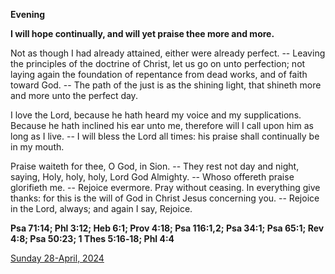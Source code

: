 **Evening**

**I will hope continually, and will yet praise thee more and more.**
 
Not as though I had already attained, either were already perfect. -- Leaving the principles of the doctrine of Christ, let us go on unto perfection; not laying again the foundation of repentance from dead works, and of faith toward God. -- The path of the just is as the shining light, that shineth more and more unto the perfect day.
 
I love the Lord, because he hath heard my voice and my supplications. Because he hath inclined his ear unto me, therefore will I call upon him as long as I live. -- I will bless the Lord all times: his praise shall continually be in my mouth.
 
Praise waiteth for thee, O God, in Sion. -- They rest not day and night, saying, Holy, holy, holy, Lord God Almighty. -- Whoso offereth praise glorifieth me. -- Rejoice evermore. Pray without ceasing. In everything give thanks: for this is the will of God in Christ Jesus concerning you. -- Rejoice in the Lord, always; and again I say, Rejoice.  

**Psa 71:14; Phl 3:12; Heb 6:1; Prov 4:18; Psa 116:1,2; Psa 34:1; Psa 65:1; Rev 4:8; Psa 50:23; 1 Thes 5:16‑18; Phl 4:4**

[Sunday 28-April, 2024](https://t.me/daily_light)
